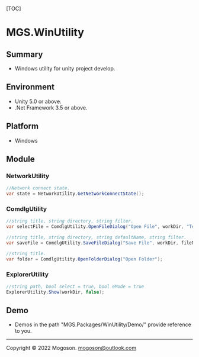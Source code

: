 [TOC]

# MGS.WinUtility

## Summary

- Windows utility for unity project develop.

## Environment

- Unity 5.0 or above.
- .Net Framework 3.5 or above.

## Platform

- Windows

## Module

### NetworkUtility

```C#
//Network connect state.
var state = NetworkUtility.GetNetworkConnectState();
```

### ComdlgUtility

```C#
//string title, string directory, string filter.
var selectFile = ComdlgUtility.OpenFileDialog("Open File", workDir, "Text(*.txt)\0*.txt");

//string title, string directory, string defaultName, string filter.
var saveFile = ComdlgUtility.SaveFileDialog("Save File", workDir, fileName, "Text(*.txt)\0*.txt");

//string title.
var folder = ComdlgUtility.OpenFolderDialog("Open Folder");
```

### ExplorerUtility

```C#
//string path, bool select = true, bool eMode = true
ExplorerUtility.Show(workDir, false);
```

## Demo

- Demos in the path "MGS.Packages/WinUtility/Demo/" provide reference to you.

------

Copyright © 2022 Mogoson.	mogoson@outlook.com